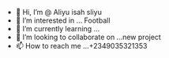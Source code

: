 - 👋 Hi, I’m @ Aliyu isah sliyu
- 👀 I’m interested in ... Football
- 🌱 I’m currently learning ...
- 💞️ I’m looking to collaborate on ...new project 
- 📫 How to reach me ...+2349035321353

<!---
Sudawa/Sudawa is a ✨ special ✨ repository because its `README.md` (this file) appears on your GitHub profile.
You can click the Preview link to take a look at your changes.
--->
